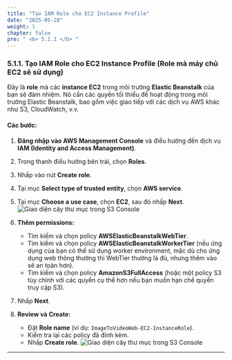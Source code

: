 ```yaml
---
title: "Tạo IAM Role cho EC2 Instance Profile"
date: "2025-05-28"
weight: 1
chapter: false
pre: " <b> 5.1.1 </b> "
---
```


### 5.1.1. Tạo IAM Role cho EC2 Instance Profile (Role mà máy chủ EC2 sẽ sử dụng)

Đây là **role** mà các **instance EC2** trong môi trường **Elastic Beanstalk** của bạn sẽ đảm nhiệm. Nó cần các quyền tối thiểu để hoạt động trong môi trường Elastic Beanstalk, bao gồm việc giao tiếp với các dịch vụ AWS khác như S3, CloudWatch, v.v.

#### Các bước:

1.  **Đăng nhập vào AWS Management Console** và điều hướng đến dịch vụ **IAM (Identity and Access Management)**.
2.  Trong thanh điều hướng bên trái, chọn **Roles**.
3.  Nhấp vào nút **Create role**.
4.  Tại mục **Select type of trusted entity**, chọn **AWS service**.
5.  Tại mục **Choose a use case**, chọn **EC2**, sau đó nhấp **Next**.
![Giao diện cây thư mục trong S3 Console](/images/2.prerequisite/anh12.png)
6.  **Thêm permissions:**
    * Tìm kiếm và chọn policy **AWSElasticBeanstalkWebTier**.
    * Tìm kiếm và chọn policy **AWSElasticBeanstalkWorkerTier** (nếu ứng dụng của bạn có thể sử dụng worker environment, mặc dù cho ứng dụng web thông thường thì WebTier thường là đủ, nhưng thêm vào sẽ an toàn hơn).
    * Tìm kiếm và chọn policy **AmazonS3FullAccess** (hoặc một policy S3 tùy chỉnh với các quyền cụ thể hơn nếu bạn muốn hạn chế quyền truy cập S3).
    
7.  Nhấp **Next**.
9.  **Review và Create:**
    * Đặt **Role name** (ví dụ: `ImageToVideoWeb-EC2-InstanceRole`).
    * Kiểm tra lại các policy đã đính kèm.
    * Nhấp **Create role**.
![Giao diện cây thư mục trong S3 Console](/images/2.prerequisite/anh13.png)
---